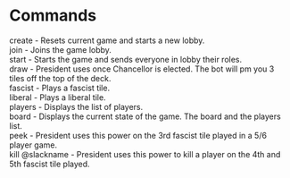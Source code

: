 # Commands

create - Resets current game and starts a new lobby.  
      join - Joins the game lobby.  
      start - Starts the game and sends everyone in lobby their roles.  
      draw - President uses once Chancellor is elected. The bot will pm you 3 tiles off the top of the deck.  
      fascist - Plays a fascist tile.  
      liberal - Plays a liberal tile.  
      players - Displays the list of players.  
      board - Displays the current state of the game. The board and the players list.  
      peek - President uses this power on the 3rd fascist tile played in a 5/6 player game.  
      kill @slackname - President uses this power to kill a player on the 4th and 5th fascist tile played.  
